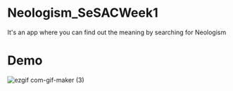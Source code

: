 # Neologism_SeSACWeek1
It's an app where you can find out the meaning by searching for Neologism

# Demo
![ezgif com-gif-maker (3)](https://user-images.githubusercontent.com/42464602/179065853-1a12953c-f775-4cf0-bf95-ff803248d1b2.gif)
